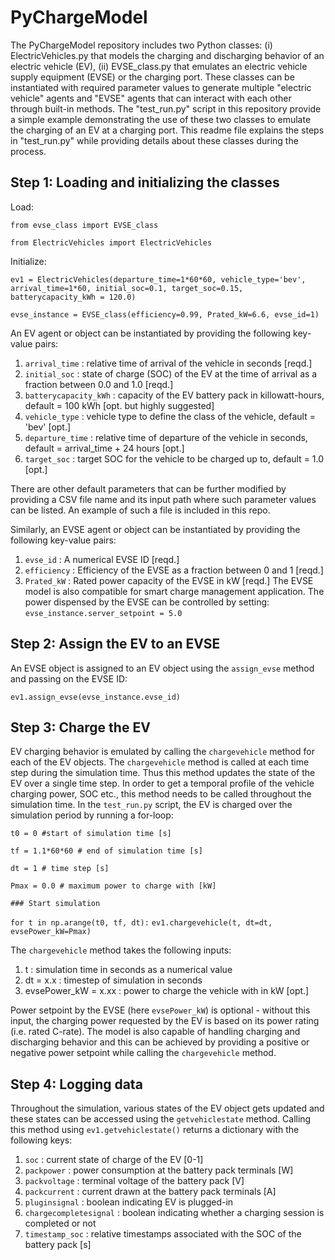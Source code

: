 # PyChargeModel
The PyChargeModel repository includes two Python classes: (i) ElectricVehicles.py that models the charging and discharging behavior of an electric vehicle (EV), (ii) EVSE_class.py that emulates an electric vehicle supply equipment (EVSE) or the charging port. These classes can be instantiated with required parameter values to generate multiple "electric vehicle" agents and "EVSE" agents that can interact with each other through built-in methods. The "test_run.py" script in this repository provide a simple example demonstrating the use of these two classes to emulate the charging of an EV at a charging port. This readme file explains the steps in "test_run.py" while providing details about these classes during the process.

## Step 1: Loading and initializing the classes
Load:

`from evse_class import EVSE_class`

`from ElectricVehicles import ElectricVehicles`

Initialize:

`ev1 = ElectricVehicles(departure_time=1*60*60, vehicle_type='bev', arrival_time=1*60, initial_soc=0.1, target_soc=0.15, batterycapacity_kWh = 120.0)`

`evse_instance = EVSE_class(efficiency=0.99, Prated_kW=6.6, evse_id=1)`

An EV agent or object can be instantiated by providing the following key-value pairs:
1. `arrival_time` : relative time of arrival of the vehicle in seconds [reqd.]
2. `initial_soc` : state of charge (SOC) of the EV at the time of arrival as a fraction between 0.0 and 1.0 [reqd.]
3. `batterycapacity_kWh` : capacity of the EV battery pack in killowatt-hours, default = 100 kWh [opt. but highly suggested]
4. `vehicle_type` : vehicle type to define the class of the vehicle, default = 'bev' [opt.]
5. `departure_time` : relative time of departure of the vehicle in seconds, default = arrival_time + 24 hours [opt.]
6. `target_soc` : target SOC for the vehicle to be charged up to, default = 1.0 [opt.]

There are other default parameters that can be further modified by providing a CSV file name and its input path where such parameter values can be listed. An example of such a file is included in this repo.

Similarly, an EVSE agent or object can be instantiated by providing the following key-value pairs:
1. `evse_id` : A numerical EVSE ID [reqd.]
2. `efficiency` : Efficiency of the EVSE as a fraction between 0 and 1 [reqd.]
3. `Prated_kW` : Rated power capacity of the EVSE in kW [reqd.]
The EVSE model is also compatible for smart charge management application. The power dispensed by the EVSE can be controlled by setting:
`evse_instance.server_setpoint = 5.0`

## Step 2: Assign the EV to an EVSE
An EVSE object is assigned to an EV object using the `assign_evse` method and passing on the EVSE ID:

`ev1.assign_evse(evse_instance.evse_id)`

## Step 3: Charge the EV
EV charging behavior is emulated by calling the `chargevehicle` method for each of the EV objects. The `chargevehicle` method is called at each time step during the simulation time. Thus this method updates the state of the EV over a single time step. In order to get a temporal profile of the vehicle charging power, SOC etc., this method needs to be called throughout the simulation time. In the `test_run.py` script, the EV is charged over the simulation period by running a for-loop:

`t0 = 0 #start of simulation time [s]`

`tf = 1.1*60*60 # end of simulation time [s]`

`dt = 1 # time step [s]`

`Pmax = 0.0 # maximum power to charge with [kW]`

`### Start simulation`

`for t in np.arange(t0, tf, dt):`
    `ev1.chargevehicle(t, dt=dt, evsePower_kW=Pmax)`

The `chargevehicle` method takes the following inputs:
1. t : simulation time in seconds as a numerical value
2. dt = x.x : timestep of simulation in seconds
3. evsePower_kW = x.xx : power to charge the vehicle with in kW [opt.]

Power setpoint by the EVSE (here `evsePower_kW`) is optional - without this input, the charging power requested by the EV is based on its power rating (i.e. rated C-rate). The model is also capable of handling charging and discharging behavior and this can be achieved by providing a positive or negative power setpoint while calling the `chargevehicle` method. 

## Step 4: Logging data

Throughout the simulation, various states of the EV object gets updated and these states can be accessed using the `getvehiclestate` method. Calling this method using `ev1.getvehiclestate()` returns a dictionary with the following keys:

1. `soc` : current state of charge of the EV [0-1]
2. `packpower` : power consumption at the battery pack terminals [W]
3. `packvoltage` : terminal voltage of the battery pack [V]
4. `packcurrent` : current drawn at the battery pack terminals [A]
5. `pluginsignal` : boolean indicating EV is plugged-in
6. `chargecompletesignal` : boolean indicating whether a charging session is completed or not
7. `timestamp_soc` : relative timestamps associated with the SOC of the battery pack [s]
